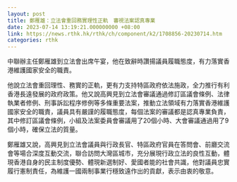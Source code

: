 ```yaml
---
layout: post
title: 鄭雁雄：立法會重回務實理性正軌　審視法案認真專業
date: 2023-07-14 13:19:21.000000000 +08:00
link: https://news.rthk.hk/rthk/ch/component/k2/1708856-20230714.htm
categories: rthk
---
```


中聯辦主任鄭雁雄到立法會出席午宴，他在致辭時讚揚議員履職態度，有力落實香港維護國家安全的職責。

他說立法會重回理性、務實的正軌，更有力支持特區政府依法施政，全力推行有利香港長遠發展的政府政策。他又說高興見到立法會審議通過修訂區議會條例、法律執業者修例、刑事訴訟程序修例等多條重要法案，推動立法領域有力落實香港維護國家安全的職責，議員具有嚴謹的履職態度，每個法案的審議都是認真專業負責，其中修訂區議會條例，小組及法案委員會審議用了20個小時、大會審議通過用了9個小時，確保立法的質量。

鄭雁雄又說，高興見到立法會議員與行政長官、特區政府官員在答問會、前廳交流會等場合深度互動交流，聯合訪問大灣區城市，充分展現行政立法的良性互動，體現香港自身的民主制度優勢、體現新選制好、愛國者能的社會共識，他對議員忠實履行憲制責任，為維護一國兩制事業行穩致遠作出的貢獻，表示由衷的敬意。
